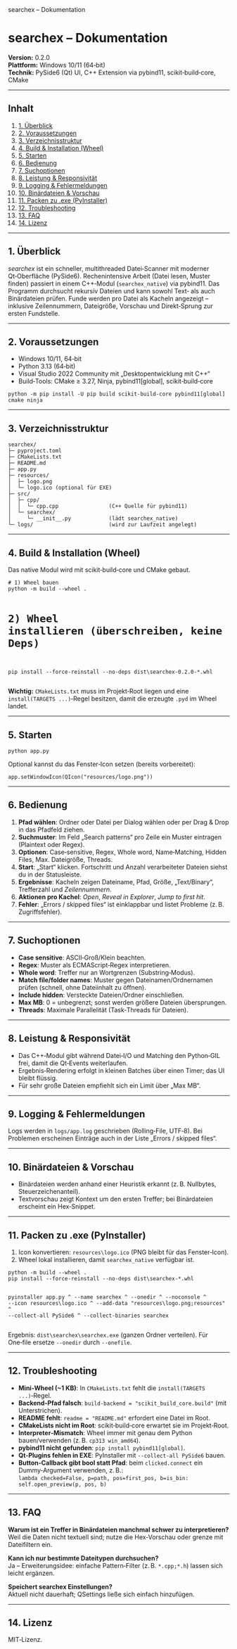 <!DOCTYPE html>
<html lang="de">
<head>
<meta charset="utf-8">
searchex – Dokumentation
</head>
<body>
<h1>searchex – Dokumentation</h1>

<p><strong>Version:</strong> 0.2.0<br>
<strong>Plattform:</strong> Windows 10/11 (64‑bit)<br>
<strong>Technik:</strong> PySide6 (Qt) UI, C++ Extension via pybind11, scikit‑build‑core, CMake</p>

<hr>

<h2>Inhalt</h2>
<ol>
  <li><a href="#ueberblick">1. Überblick</a></li>
  <li><a href="#voraussetzungen">2. Voraussetzungen</a></li>
  <li><a href="#verzeichnisstruktur">3. Verzeichnisstruktur</a></li>
  <li><a href="#build-wheel">4. Build &amp; Installation (Wheel)</a></li>
  <li><a href="#starten">5. Starten</a></li>
  <li><a href="#bedienung">6. Bedienung</a></li>
  <li><a href="#optionen">7. Suchoptionen</a></li>
  <li><a href="#leistung">8. Leistung &amp; Responsivität</a></li>
  <li><a href="#logging">9. Logging &amp; Fehlermeldungen</a></li>
  <li><a href="#binary">10. Binärdateien &amp; Vorschau</a></li>
  <li><a href="#exe">11. Packen zu .exe (PyInstaller)</a></li>
  <li><a href="#troubleshooting">12. Troubleshooting</a></li>
  <li><a href="#faq">13. FAQ</a></li>
  <li><a href="#lizenz">14. Lizenz</a></li>
</ol>

<hr>

<h2 id="ueberblick">1. Überblick</h2>
<p><em>searchex</em> ist ein schneller, multithreaded Datei‑Scanner mit moderner Qt‑Oberfläche (PySide6). 
Rechenintensive Arbeit (Datei lesen, Muster finden) passiert in einem C++‑Modul (<code>searchex_native</code>) via pybind11.
Das Programm durchsucht rekursiv Dateien und kann sowohl Text‑ als auch Binärdateien prüfen. Funde werden pro Datei als Kacheln
angezeigt – inklusive Zeilennummern, Dateigröße, Vorschau und Direkt‑Sprung zur ersten Fundstelle.</p>

<hr>

<h2 id="voraussetzungen">2. Voraussetzungen</h2>
<ul>
  <li>Windows 10/11, 64‑bit</li>
  <li>Python 3.13 (64‑bit)</li>
  <li>Visual Studio 2022 Community mit &bdquo;Desktopentwicklung mit C++&ldquo;</li>
  <li>Build‑Tools: CMake &ge; 3.27, Ninja, pybind11[global], scikit‑build‑core</li>
</ul>

<pre><code>python -m pip install -U pip build scikit-build-core pybind11[global] cmake ninja
</code></pre>

<hr>

<h2 id="verzeichnisstruktur">3. Verzeichnisstruktur</h2>
<pre><code>searchex/
├─ pyproject.toml
├─ CMakeLists.txt
├─ README.md
├─ app.py
├─ resources/
│  ├─ logo.png
│  └─ logo.ico (optional für EXE)
├─ src/
│  ├─ cpp/
│  │  └─ cpp.cpp                (C++ Quelle für pybind11)
│  └─ searchex/
│     └─ __init__.py            (lädt searchex_native)
└─ logs/                        (wird zur Laufzeit angelegt)
</code></pre>

<hr>

<h2 id="build-wheel">4. Build &amp; Installation (Wheel)</h2>
<p>Das native Modul wird mit scikit‑build‑core und CMake gebaut.</p>
<pre><code># 1) Wheel bauen
python -m build --wheel .

# 2) Wheel installieren (überschreiben, keine Deps)
pip install --force-reinstall --no-deps dist\searchex-0.2.0-*.whl
</code></pre>

<p><strong>Wichtig:</strong> <code>CMakeLists.txt</code> muss im Projekt‑Root liegen und eine <code>install(TARGETS ...)</code>‑Regel besitzen,
damit die erzeugte <code>.pyd</code> im Wheel landet.</p>

<hr>

<h2 id="starten">5. Starten</h2>
<pre><code>python app.py
</code></pre>
<p>Optional kannst du das Fenster‑Icon setzen (bereits vorbereitet):</p>
<pre><code>app.setWindowIcon(QIcon("resources/logo.png"))
</code></pre>

<hr>

<h2 id="bedienung">6. Bedienung</h2>
<ol>
  <li><strong>Pfad wählen</strong>: Ordner oder Datei per Dialog wählen oder per Drag &amp; Drop in das Pfadfeld ziehen.</li>
  <li><strong>Suchmuster</strong>: Im Feld &bdquo;Search patterns&ldquo; pro Zeile ein Muster eintragen (Plaintext oder Regex).</li>
  <li><strong>Optionen</strong>: Case‑sensitive, Regex, Whole word, Name‑Matching, Hidden Files, Max. Dateigröße, Threads.</li>
  <li><strong>Start</strong>: &bdquo;Start&ldquo; klicken. Fortschritt und Anzahl verarbeiteter Dateien siehst du in der Statusleiste.</li>
  <li><strong>Ergebnisse</strong>: Kacheln zeigen Dateiname, Pfad, Größe, &bdquo;Text/Binary&ldquo;, Trefferzahl und <em>Zeilennummern</em>.</li>
  <li><strong>Aktionen pro Kachel</strong>: <em>Open</em>, <em>Reveal in Explorer</em>, <em>Jump to first hit</em>.</li>
  <li><strong>Fehler</strong>: &bdquo;Errors / skipped files&ldquo; ist einklappbar und listet Probleme (z. B. Zugriffsfehler).</li>
</ol>

<hr>

<h2 id="optionen">7. Suchoptionen</h2>
<ul>
  <li><strong>Case sensitive</strong>: ASCII‑Groß/Klein beachten.</li>
  <li><strong>Regex</strong>: Muster als ECMAScript‑Regex interpretieren.</li>
  <li><strong>Whole word</strong>: Treffer nur an Wortgrenzen (Substring‑Modus).</li>
  <li><strong>Match file/folder names</strong>: Muster gegen Dateinamen/Ordnernamen prüfen (schnell, ohne Dateiinhalt zu öffnen).</li>
  <li><strong>Include hidden</strong>: Versteckte Dateien/Ordner einschließen.</li>
  <li><strong>Max MB</strong>: 0 = unbegrenzt; sonst werden größere Dateien übersprungen.</li>
  <li><strong>Threads</strong>: Maximale Parallelität (Task‑Threads für Dateien).</li>
</ul>

<hr>

<h2 id="leistung">8. Leistung &amp; Responsivität</h2>
<ul>
  <li>Das C++‑Modul gibt während Datei‑I/O und Matching den Python‑GIL frei, damit die Qt‑Events weiterlaufen.</li>
  <li>Ergebnis‑Rendering erfolgt in kleinen Batches über einen Timer; das UI bleibt flüssig.</li>
  <li>Für sehr große Dateien empfiehlt sich ein Limit über &bdquo;Max MB&ldquo;.</li>
</ul>

<hr>

<h2 id="logging">9. Logging &amp; Fehlermeldungen</h2>
<p>Logs werden in <code>logs/app.log</code> geschrieben (Rolling‑File, UTF‑8). 
Bei Problemen erscheinen Einträge auch in der Liste &bdquo;Errors / skipped files&ldquo;.</p>

<hr>

<h2 id="binary">10. Binärdateien &amp; Vorschau</h2>
<ul>
  <li>Binärdateien werden anhand einer Heuristik erkannt (z. B. Nullbytes, Steuerzeichenanteil).</li>
  <li>Textvorschau zeigt Kontext um den ersten Treffer; bei Binärdateien erscheint ein Hex‑Snippet.</li>
</ul>

<hr>

<h2 id="exe">11. Packen zu .exe (PyInstaller)</h2>
<ol>
  <li>Icon konvertieren: <code>resources\logo.ico</code> (PNG bleibt für das Fenster‑Icon).</li>
  <li>Wheel lokal installieren, damit <code>searchex_native</code> verfügbar ist.</li>
</ol>
<pre><code>python -m build --wheel .
pip install --force-reinstall --no-deps dist\searchex-*.whl

pyinstaller app.py ^
  --name searchex ^
  --onedir ^
  --noconsole ^
  --icon resources\logo.ico ^
  --add-data "resources\logo.png;resources" ^
  --collect-all PySide6 ^
  --collect-binaries searchex
</code></pre>
<p>Ergebnis: <code>dist\searchex\searchex.exe</code> (ganzen Ordner verteilen). 
Für One‑file ersetze <code>--onedir</code> durch <code>--onefile</code>.</p>

<hr>

<h2 id="troubleshooting">12. Troubleshooting</h2>
<ul>
  <li><strong>Mini‑Wheel (~1&nbsp;KB)</strong>: In <code>CMakeLists.txt</code> fehlt die <code>install(TARGETS ...)</code>‑Regel.</li>
  <li><strong>Backend‑Pfad falsch</strong>: <code>build-backend = "scikit_build_core.build"</code> (mit Unterstrichen).</li>
  <li><strong>README fehlt</strong>: <code>readme = "README.md"</code> erfordert eine Datei im Root.</li>
  <li><strong>CMakeLists nicht im Root</strong>: scikit‑build‑core erwartet sie im Projekt‑Root.</li>
  <li><strong>Interpreter‑Mismatch</strong>: Wheel immer mit genau dem Python bauen/verwenden (z. B. <code>cp313 win_amd64</code>).</li>
  <li><strong>pybind11 nicht gefunden</strong>: <code>pip install pybind11[global]</code>.</li>
  <li><strong>Qt‑Plugins fehlen in EXE</strong>: PyInstaller mit <code>--collect-all PySide6</code> bauen.</li>
  <li><strong>Button‑Callback gibt bool statt Pfad</strong>: beim <code>clicked.connect</code> ein Dummy‑Argument verwenden, z. B.:<br>
  <code>lambda checked=False, p=path, pos=first_pos, b=is_bin: self.open_preview(p, pos, b)</code></li>
</ul>

<hr>

<h2 id="faq">13. FAQ</h2>
<p><strong>Warum ist ein Treffer in Binärdateien manchmal schwer zu interpretieren?</strong><br>
Weil die Daten nicht textuell sind; nutze die Hex‑Vorschau oder grenze mit Dateifiltern ein.</p>

<p><strong>Kann ich nur bestimmte Dateitypen durchsuchen?</strong><br>
Ja – Erweiterungsidee: einfache Pattern‑Filter (z. B. <code>*.cpp;*.h</code>) lassen sich leicht ergänzen.</p>

<p><strong>Speichert searchex Einstellungen?</strong><br>
Aktuell nicht dauerhaft; QSettings ließe sich einfach hinzufügen.</p>

<hr>

<h2 id="lizenz">14. Lizenz</h2>
<p>MIT‑Lizenz.</p>

</body>
</html>
